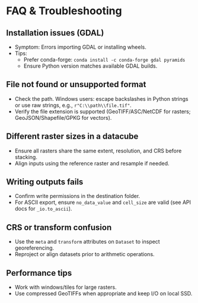# FAQ & Troubleshooting

## Installation issues (GDAL)
- Symptom: Errors importing GDAL or installing wheels.
- Tips:
  - Prefer conda-forge: `conda install -c conda-forge gdal pyramids`
  - Ensure Python version matches available GDAL builds.

## File not found or unsupported format
- Check the path. Windows users: escape backslashes in Python strings or use raw strings, e.g., `r"C:\\path\\file.tif"`.
- Verify the file extension is supported (GeoTIFF/ASC/NetCDF for rasters; GeoJSON/Shapefile/GPKG for vectors).

## Different raster sizes in a datacube
- Ensure all rasters share the same extent, resolution, and CRS before stacking.
- Align inputs using the reference raster and resample if needed.

## Writing outputs fails
- Confirm write permissions in the destination folder.
- For ASCII export, ensure `no_data_value` and `cell_size` are valid (see API docs for `_io.to_ascii`).

## CRS or transform confusion
- Use the `meta` and `transform` attributes on `Dataset` to inspect georeferencing.
- Reproject or align datasets prior to arithmetic operations.

## Performance tips
- Work with windows/tiles for large rasters.
- Use compressed GeoTIFFs when appropriate and keep I/O on local SSD.

